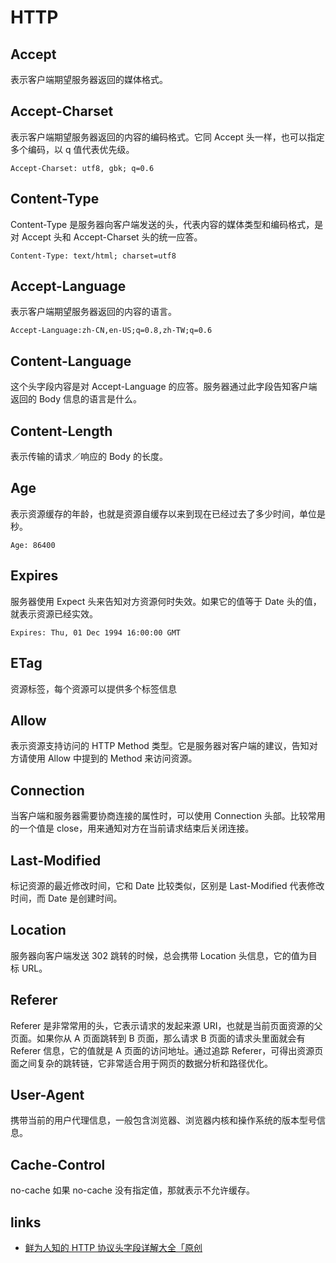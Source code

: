 # HTTP

## Accept

表示客户端期望服务器返回的媒体格式。

## Accept-Charset

表示客户端期望服务器返回的内容的编码格式。它同 Accept 头一样，也可以指定多个编码，以 q 值代表优先级。

```
Accept-Charset: utf8, gbk; q=0.6
```

## Content-Type

Content-Type 是服务器向客户端发送的头，代表内容的媒体类型和编码格式，是对 Accept 头和 Accept-Charset 头的统一应答。

```
Content-Type: text/html; charset=utf8
```

## Accept-Language

表示客户端期望服务器返回的内容的语言。

```
Accept-Language:zh-CN,en-US;q=0.8,zh-TW;q=0.6
```

## Content-Language

这个头字段内容是对 Accept-Language 的应答。服务器通过此字段告知客户端返回的 Body 信息的语言是什么。

## Content-Length

表示传输的请求／响应的 Body 的长度。

## Age

表示资源缓存的年龄，也就是资源自缓存以来到现在已经过去了多少时间，单位是秒。

```
Age: 86400
```

## Expires

服务器使用 Expect 头来告知对方资源何时失效。如果它的值等于 Date 头的值，就表示资源已经实效。

```
Expires: Thu, 01 Dec 1994 16:00:00 GMT
```

## ETag

资源标签，每个资源可以提供多个标签信息

## Allow

表示资源支持访问的 HTTP Method 类型。它是服务器对客户端的建议，告知对方请使用 Allow 中提到的 Method 来访问资源。

## Connection

当客户端和服务器需要协商连接的属性时，可以使用 Connection 头部。比较常用的一个值是 close，用来通知对方在当前请求结束后关闭连接。

## Last-Modified

标记资源的最近修改时间，它和 Date 比较类似，区别是 Last-Modified 代表修改时间，而 Date 是创建时间。

## Location

服务器向客户端发送 302 跳转的时候，总会携带 Location 头信息，它的值为目标 URL。

## Referer

Referer 是非常常用的头，它表示请求的发起来源 URI，也就是当前页面资源的父页面。如果你从 A 页面跳转到 B 页面，那么请求 B 页面的请求头里面就会有 Referer 信息，它的值就是 A 页面的访问地址。通过追踪 Referer，可得出资源页面之间复杂的跳转链，它非常适合用于网页的数据分析和路径优化。

## User-Agent

携带当前的用户代理信息，一般包含浏览器、浏览器内核和操作系统的版本型号信息。

## Cache-Control

no-cache 如果 no-cache 没有指定值，那就表示不允许缓存。

## links

- [鲜为人知的 HTTP 协议头字段详解大全「原创](https://juejin.im/post/5ab341e06fb9a028c6759ce0)

